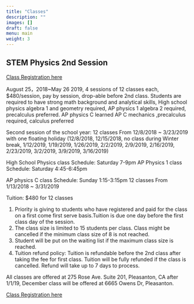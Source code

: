 ```yaml
---
title: "Classes"
description: ""
images: []
draft: false
menu: main
weight: 3
---
```


## STEM Physics 2nd Session 
[Class Registration here](https://docs.google.com/forms/d/e/1FAIpQLSezkRU8-mQARiBYqz8RsxNeSrfmh-Uj71FM4NYhO_aPx1i3Gg/viewform?from=groupmessage)

August 25，2018~May 26 2019, 4 sessions of 12 classes each,  $480/session, pay by session,  drop-able before 2nd class. Students are required to have strong math background and analytical skills, 
High school physics algebra 1 and geometry required,
AP physics 1 algebra 2 required, precalculus preferred. 
AP physics C  learned AP C mechanics ,precalculus required,  calculus preferred

Second session of the school year:  12 classes From 12/8/2018 ~ 3/23/2019 with one floating holiday
(12/8/2018, 12/15/2018, no class during Winter break, 1/12/2019, 1/19/2019, 1/26/2019, 2/2/2019, 2/9/2019, 2/16/2019, 2/23/2019, 3/2/2019, 3/9/2019, 3/16/2019)

High School Physics class Schedule:  Saturday 7-9pm
AP Physics 1 class Schedule:  Saturday 4:45-6:45pm

AP physics C class Schedule:  Sunday 1:15-3:15pm
12 classes From 1/13/2018 ~ 3/31/2019 

Tuition: $480 for 12 classes

1. Priority is giving to students who have registered and paid for the class on a first come first serve basis.Tuition is due one day before the first class day of the session. 
2.  The class size is limited to 15  students per class.  Class might be cancelled if the minimum class size of 8 is not reached.
3. Student will be put on the waiting list if the maximum class size is reached.
4. Tuition refund policy:   Tuition is refundable before the 2nd class after taking the fee for first class. Tuition will be fully refunded if the class is cancelled. Refund will take up to 7 days to process.


All classes are offered at 275 Rose Ave. Suite 201, Pleasanton, CA  after 1/1/19, December class will be offered at 6665 Owens Dr, Pleasanton. 

[Class Registration here](https://docs.google.com/forms/d/e/1FAIpQLSezkRU8-mQARiBYqz8RsxNeSrfmh-Uj71FM4NYhO_aPx1i3Gg/viewform?from=groupmessage)